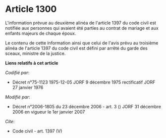 # Article 1300

L'information prévue au deuxième alinéa de l'article 1397 du code civil est notifiée aux personnes qui avaient été parties au
contrat de mariage et aux enfants majeurs de chaque époux. 

Le contenu de cette information ainsi que celui de l'avis prévu au troisième alinéa de l'article 1397 du code civil est
défini par arrêté du garde des sceaux, ministre de la justice.

**Liens relatifs à cet article**

_Codifié par_:

  - Décret n°75-1123 1975-12-05 JORF 9 décembre 1975 rectificatif JORF 27 janvier 1976

_Modifié par_:

  - Décret n°2006-1805 du 23 décembre 2006 - art. 3 () JORF 31 décembre 2006 en vigueur le 1er janvier 2007

_Cite_:

  - Code civil - art. 1397 (V)
